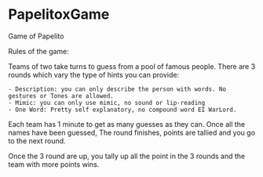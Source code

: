 # PapelitoxGame
Game of Papelito

Rules of the game:

Teams of two take turns to guess from a pool of famous people. There are 3 rounds which vary the type of hints you can provide:

    - Description: you can only describe the person with words. No gestures or Tones are allowed. 
    - Mimic: you can only use mimic, no sound or lip-reading
    - One Word: Pretty self explanatory, no compound word EI WarLord. 

Each team has 1 minute to get as many guesses as they can. Once all the names have been guessed, The round finishes, points are tallied and you go to the next round.

Once the 3 round are up, you tally up all the point in the 3 rounds and the team with more points wins.

